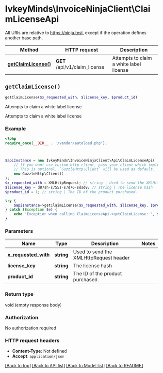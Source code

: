 # IvkeyMinds\InvoiceNinjaClient\ClaimLicenseApi

All URIs are relative to https://ninja.test, except if the operation defines another base path.

| Method | HTTP request | Description |
| ------------- | ------------- | ------------- |
| [**getClaimLicense()**](ClaimLicenseApi.md#getClaimLicense) | **GET** /api/v1/claim_license | Attempts to claim a white label license |


## `getClaimLicense()`

```php
getClaimLicense($x_requested_with, $license_key, $product_id)
```

Attempts to claim a white label license

Attempts to claim a white label license

### Example

```php
<?php
require_once(__DIR__ . '/vendor/autoload.php');



$apiInstance = new IvkeyMinds\InvoiceNinjaClient\Api\ClaimLicenseApi(
    // If you want use custom http client, pass your client which implements `GuzzleHttp\ClientInterface`.
    // This is optional, `GuzzleHttp\Client` will be used as default.
    new GuzzleHttp\Client()
);
$x_requested_with = XMLHttpRequest; // string | Used to send the XMLHttpRequest header
$license_key = d87sh-s755s-s7d76-sdsd8; // string | The license hash
$product_id = 1; // string | The ID of the product purchased.

try {
    $apiInstance->getClaimLicense($x_requested_with, $license_key, $product_id);
} catch (Exception $e) {
    echo 'Exception when calling ClaimLicenseApi->getClaimLicense: ', $e->getMessage(), PHP_EOL;
}
```

### Parameters

| Name | Type | Description  | Notes |
| ------------- | ------------- | ------------- | ------------- |
| **x_requested_with** | **string**| Used to send the XMLHttpRequest header | |
| **license_key** | **string**| The license hash | |
| **product_id** | **string**| The ID of the product purchased. | |

### Return type

void (empty response body)

### Authorization

No authorization required

### HTTP request headers

- **Content-Type**: Not defined
- **Accept**: `application/json`

[[Back to top]](#) [[Back to API list]](../../README.md#endpoints)
[[Back to Model list]](../../README.md#models)
[[Back to README]](../../README.md)
